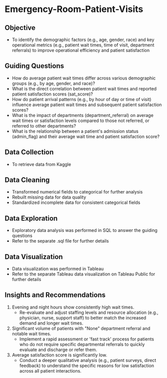# Emergency-Room-Patient-Visits

## Objective
- To identify the demographic factors (e.g., age, gender, race) and key operational metrics (e.g., patient wait times, time of visit, department referrals) to improve operational efficiency and patient satisfaction

## Guiding Questions
- How do average patient wait times differ across various demographic groups (e.g., by age, gender, and race)?
- What is the direct correlation between patient wait times and reported patient satisfaction scores (sat_score)?
- How do patient arrival patterns (e.g., by hour of day or time of visit) influence average patient wait times and subsequent patient satisfaction scores?
- What is the impact of departments (department_referral) on average wait times or satisfaction levels compared to those not referred, or referred to other departments?
- What is the relationship between a patient's admission status (admin_flag) and their average wait time and patient satisfaction score?

## Data Collection
- To retrieve data from Kaggle

## Data Cleaning
- Transformed numerical fields to categorical for further analysis
- Rebuilt missing data for data quality
- Standardized incomplete data for consistent categorical fields

## Data Exploration
- Exploratory data analysis was performed in SQL to answer the guiding questions
- Refer to the separate .sql file for further details

## Data Visualization
- Data visualization was performed in Tableau
- Refer to the separate Tableau data visualization on Tableau Public for further details

## Insights and Recommendations
1. Evening and night hours show consistently high wait times.
    - Re-evaluate and adjust staffing levels and resource allocation (e.g., physician, nurse, support staff) to better match the increased demand and longer wait times.
2. Significant volume of patients with "None" department referral and notable wait times.
    - Implement a rapid assessment or 'fast track' process for patients who do not require specific departmental referrals to quickly evaluate and discharge or refer them.
3. Average satisfaction score is significantly low. 
    - Conduct a deeper qualitative analysis (e.g., patient surveys, direct feedback) to understand the specific reasons for low satisfaction across all patient interactions.
